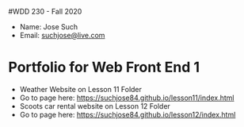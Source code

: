 #WDD 230 - Fall 2020

- Name: Jose Such
- Email: suchjose@live.com

# Portfolio for Web Front End 1
- Weather Website on Lesson 11 Folder
- Go to page here: https://suchjose84.github.io/lesson11/index.html
- Scoots car rental website on Lesson 12 Folder
- Go to page here: https://suchjose84.github.io/lesson12/index.html